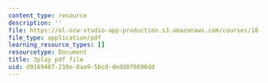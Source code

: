 ```yaml
---
content_type: resource
description: ''
file: https://ol-ocw-studio-app-production.s3.amazonaws.com/courses/18-03sc-differential-equations-fall-2011/d9169487210e8aa95bcddedd8f6696dd_xWa5_OXI6VM.pdf
file_type: application/pdf
learning_resource_types: []
resourcetype: Document
title: 3play pdf file
uid: d9169487-210e-8aa9-5bcd-dedd8f6696dd
---
```

